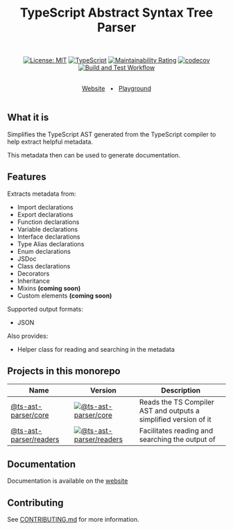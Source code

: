 <h1 style="text-align: center; border-bottom: none" align="center">
    <div>TypeScript Abstract Syntax Tree Parser</div>
</h1>

<br/>

<div style="text-align: center" align="center">

[![License: MIT](https://img.shields.io/badge/License-MIT-yellow.svg)](https://opensource.org/licenses/MIT)
[![TypeScript](https://img.shields.io/badge/%3C%2F%3E-TypeScript-%230074c1.svg)](https://www.typescriptlang.org/)
[![Maintainability Rating](https://sonarcloud.io/api/project_badges/measure?project=jordimarimon_ts-ast-parser&metric=sqale_rating)](https://sonarcloud.io/summary/new_code?id=jordimarimon_ts-ast-parser)
[![codecov](https://codecov.io/gh/jordimarimon/ts-ast-parser/branch/main/graph/badge.svg?token=DMIFUI10V9)](https://codecov.io/gh/jordimarimon/ts-ast-parser)
[![Build and Test Workflow](https://github.com/jordimarimon/ts-ast-parser/actions/workflows/build.yml/badge.svg)](https://github.com/jordimarimon/ts-ast-parser/blob/main/.github/workflows/build.yml)

</div>

<br/>

<div style="text-align: center;" align="center">
  <a href="https://jordimarimon.github.io/ts-ast-parser">Website</a>
  <span>&nbsp;&nbsp;•&nbsp;&nbsp;</span>
  <a href="https://jordimarimon.github.io/ts-ast-parser/playground/">Playground</a>
</div>

<br/>

## What it is

Simplifies the TypeScript AST generated from the TypeScript compiler to help extract helpful metadata.

This metadata then can be used to generate documentation.

## Features

Extracts metadata from:

- Import declarations
- Export declarations
- Function declarations
- Variable declarations
- Interface declarations
- Type Alias declarations
- Enum declarations
- JSDoc
- Class declarations
- Decorators
- Inheritance
- Mixins **(coming soon)**
- Custom elements **(coming soon)**

Supported output formats:

- JSON

Also provides:

- Helper class for reading and searching in the metadata

## Projects in this monorepo

| Name                                         | Version                                                                                                                                    | Description                                                      |
|----------------------------------------------|--------------------------------------------------------------------------------------------------------------------------------------------|------------------------------------------------------------------|
| [@ts-ast-parser/core](./packages/core)       | [![@ts-ast-parser/core](https://img.shields.io/npm/v/@ts-ast-parser/core.svg)](https://www.npmjs.com/package/@ts-ast-parser/core)          | Reads the TS Compiler AST and outputs a simplified version of it |
| [@ts-ast-parser/readers](./packages/readers) | [![@ts-ast-parser/readers](https://img.shields.io/npm/v/@ts-ast-parser/readers.svg)](https://www.npmjs.com/package/@ts-ast-parser/readers) | Facilitates reading and searching the output of                  |

## Documentation

Documentation is available on the [website](https://jordimarimon.github.io/ts-ast-parser)

## Contributing

See [CONTRIBUTING.md](CONTRIBUTING.md) for more information.
